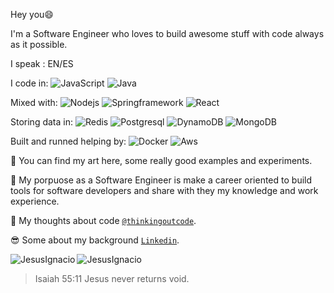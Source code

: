 Hey you😄 

I'm a Software Engineer who loves to build awesome stuff with code always as it possible.

I speak : EN/ES

I code in: 
![JavaScript](https://img.shields.io/badge/-JavaScript-black?style=flat&logo=javascript)
![Java](https://img.shields.io/badge/-Java-black?style=flat&logo=java)

Mixed with:
![Nodejs](https://img.shields.io/badge/-Nodejs-black?style=flat&logo=Node.js) 
![Springframework](https://img.shields.io/badge/-Spring-black?style=flat&logo=Spring)
![React](https://img.shields.io/badge/-React-black?style=flat&logo=React)

Storing data in:
![Redis](https://img.shields.io/badge/-Redis-black?style=flat&logo=Redis)
![Postgresql](https://img.shields.io/badge/-Postgresql-336791?style=flat&logo=Postgresql)
![DynamoDB](https://img.shields.io/badge/-DynamoDB-black?style=flat&logo=Dynamo)
![MongoDB](https://img.shields.io/badge/-MongoDB-black?style=flat&logo=MongoDB)

Built and runned helping by:
![Docker](https://img.shields.io/badge/-Docker-black?style=flat&logo=docker) 
![Aws](https://img.shields.io/badge/Aws-black?style=flat&logo=Aws)
 

🎯 You can find my art here, some really good examples and experiments.

🎯 My porpuose as a Software Engineer is make a career oriented to build tools for software developers and share with they my knowledge and work experience.

🧠 My thoughts about code  <a href="https://thinkingoutcode.medium.com/" target="_blank">`@thinkingoutcode`</a>.

:sunglasses:  Some about my background  <a href="https://www.linkedin.com/in/jesuscastillobarraez/" target="_blank">`Linkedin`</a>.

<p><a><img align="left" src="https://github-readme-stats.vercel.app/api/top-langs?username=JesusIgnacio&show_icons=true&locale=en&layout=compact" alt="JesusIgnacio" />
 <img align="center" src="https://github-readme-stats.vercel.app/api?username=JesusIgnacio" alt="JesusIgnacio" /> </a></p>

> Isaiah 55:11
> Jesus never returns void.
